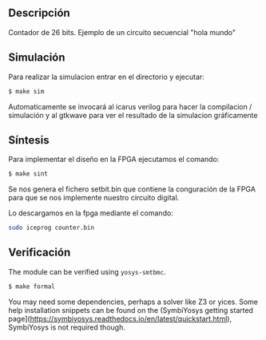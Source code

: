 ## Descripción
Contador de 26 bits. Ejemplo de un circuito secuencial "hola mundo"

## Simulación

Para realizar la simulacion entrar en el directorio y ejecutar:

```bash
$ make sim
```

Automaticamente se invocará al icarus verilog para hacer la compilacion / simulación y al gtkwave para ver el resultado de la simulacion gráficamente

## Síntesis

Para implementar el diseño en la FPGA ejecutamos el comando:

```bash
$ make sint
```

Se nos genera el fichero setbit.bin que contiene la conguración de la FPGA para que se nos implemente nuestro circuito digital.

Lo descargamos en la fpga mediante el comando:

```bash
sudo iceprog counter.bin
```

## Verificación

The module can be verified using `yosys-smtbmc`.

```bash
$ make formal
```

You may need some dependencies, perhaps a solver like Z3 or yices. Some help installation snippets can be found on the (SymbiYosys getting started page](https://symbiyosys.readthedocs.io/en/latest/quickstart.html), SymbiYosys is not required though.